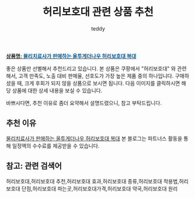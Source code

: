 ﻿---
layout: post
title:  "허리보호대 관련 상품 추천"
author: teddy
categories: [ 가구/인테리어 ]
tags: [허리보호대,허리보호대 추천,허리보호대 효과,허리보호대 종류,허리보호대 착용법,허리보호대 단점,허리보호대 파는곳,허리보호대가격,허리보호대 약국,허리보호대 원리]
image: https://static.coupangcdn.com/image/vendor_inventory/2f14/52e45d4695a014ed26b7f493fa56da928787460590f3dac92ac8bc8e8413.jpg 
description: "쿠팡에서 허리보호대 관련 상품으로 가장 고객 선호도가 높은 제품 중 하나입니다."
---

<a href="https://link.coupang.com/re/AFFSDP?lptag=AF3256674&pageKey=6181756549&itemId=12142483924&vendorItemId=79414068348&traceid=V0-153-77c4361a2001fc3c&requestid=20221224171236537329717"><b>상품명: <font color='#01579B'>물리치료사가 판매하는 올투게더나우 허리보호대 복대</font></b></a>

좋은 상품만 선별해서 추천드리고 있습니다.
본 상품은 쿠팡에서 "허리보호대" 와 관련해서, 고객 만족도, 노출 대비 판매율, 선호도가 가장 높은 제품 중의 하나입니다.
구매하셨을 때, 크게 후회가 되지 않을 상품으로 보시면 됩니다. 
다음 이미지를 클릭하시면 해당 상품에 대한 상세 내용을 보실 수 있습니다.

바쁘시다면, 추천 이유로 좀더 요약해서 설명드렸으니, 참고 부탁드립니다.

## 추천 이유 

<a href="https://link.coupang.com/re/AFFSDP?lptag=AF3256674&pageKey=6181756549&itemId=12142483924&vendorItemId=79414068348&traceid=V0-153-77c4361a2001fc3c&requestid=20221224171236537329717">물리치료사가 판매하는 올투게더나우 허리보호대 복대</a>
본 블로그는 파트너스 활동을 통해 일정액의 수수료를 제공받을 수 있습니다.

## 참고: 관련 검색어    
허리보호대,허리보호대 추천,허리보호대 효과,허리보호대 종류,허리보호대 착용법,허리보호대 단점,허리보호대 파는곳,허리보호대가격,허리보호대 약국,허리보호대 원리